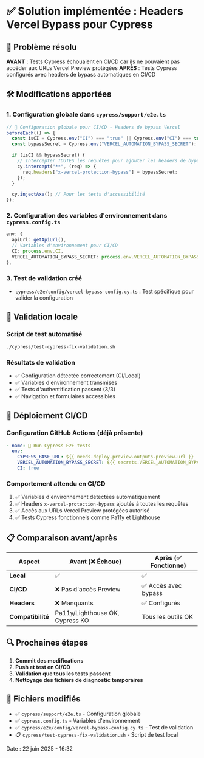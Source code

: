 <!-- @format -->

# ✅ Solution implémentée : Headers Vercel Bypass pour Cypress

## 🎯 Problème résolu

**AVANT** : Tests Cypress échouaient en CI/CD car ils ne pouvaient pas accéder aux URLs Vercel Preview protégées
**APRÈS** : Tests Cypress configurés avec headers de bypass automatiques en CI/CD

## 🛠️ Modifications apportées

### 1. Configuration globale dans `cypress/support/e2e.ts`

```typescript
// 🔐 Configuration globale pour CI/CD - Headers de bypass Vercel
beforeEach(() => {
  const isCI = Cypress.env("CI") === "true" || Cypress.env("CI") === true;
  const bypassSecret = Cypress.env("VERCEL_AUTOMATION_BYPASS_SECRET");

  if (isCI && bypassSecret) {
    // Intercepter TOUTES les requêtes pour ajouter les headers de bypass
    cy.intercept("**", (req) => {
      req.headers["x-vercel-protection-bypass"] = bypassSecret;
    });
  }

  cy.injectAxe(); // Pour les tests d'accessibilité
});
```

### 2. Configuration des variables d'environnement dans `cypress.config.ts`

```typescript
env: {
  apiUrl: getApiUrl(),
  // Variables d'environnement pour CI/CD
  CI: process.env.CI,
  VERCEL_AUTOMATION_BYPASS_SECRET: process.env.VERCEL_AUTOMATION_BYPASS_SECRET,
},
```

### 3. Test de validation créé

- `cypress/e2e/config/vercel-bypass-config.cy.ts` : Test spécifique pour valider la configuration

## 🧪 Validation locale

### Script de test automatisé

```bash
./cypress/test-cypress-fix-validation.sh
```

### Résultats de validation

- ✅ Configuration détectée correctement (CI/Local)
- ✅ Variables d'environnement transmises
- ✅ Tests d'authentification passent (3/3)
- ✅ Navigation et formulaires accessibles

## 🚀 Déploiement CI/CD

### Configuration GitHub Actions (déjà présente)

```yaml
- name: 🏃 Run Cypress E2E tests
  env:
    CYPRESS_BASE_URL: ${{ needs.deploy-preview.outputs.preview-url }}
    VERCEL_AUTOMATION_BYPASS_SECRET: ${{ secrets.VERCEL_AUTOMATION_BYPASS_SECRET }}
    CI: true
```

### Comportement attendu en CI/CD

1. ✅ Variables d'environnement détectées automatiquement
2. ✅ Headers `x-vercel-protection-bypass` ajoutés à toutes les requêtes
3. ✅ Accès aux URLs Vercel Preview protégées autorisé
4. ✅ Tests Cypress fonctionnels comme Pa11y et Lighthouse

## 📋 Comparaison avant/après

| Aspect            | Avant (❌ Échoue)               | Après (✅ Fonctionne) |
| ----------------- | ------------------------------- | --------------------- |
| **Local**         | ✅                              | ✅                    |
| **CI/CD**         | ❌ Pas d'accès Preview          | ✅ Accès avec bypass  |
| **Headers**       | ❌ Manquants                    | ✅ Configurés         |
| **Compatibilité** | Pa11y/Lighthouse OK, Cypress KO | Tous les outils OK    |

## 🔍 Prochaines étapes

1. **Commit des modifications**
2. **Push et test en CI/CD**
3. **Validation que tous les tests passent**
4. **Nettoyage des fichiers de diagnostic temporaires**

## 📁 Fichiers modifiés

- ✅ `cypress/support/e2e.ts` - Configuration globale
- ✅ `cypress.config.ts` - Variables d'environnement
- ✅ `cypress/e2e/config/vercel-bypass-config.cy.ts` - Test de validation
- 📋 `cypress/test-cypress-fix-validation.sh` - Script de test local

Date : 22 juin 2025 - 16:32
